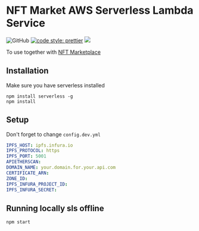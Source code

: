 # NFT Market AWS Serverless Lambda Service 

![GitHub](https://img.shields.io/github/license/silviopaganini/nft-market-service?style=round)
[![code style: prettier](https://img.shields.io/badge/code_style-prettier-ff69b4.svg?style=round)](https://github.com/prettier/prettier)
![](https://img.shields.io/badge/Typescript-💪-blue)

To use together with [NFT Marketplace](https://github.com/silviopaganini/nft-market)

## Installation

Make sure you have serverless installed 

```
npm install serverless -g
npm install
```

## Setup

Don't forget to change `config.dev.yml`

```yml
IPFS_HOST: ipfs.infura.io
IPFS_PROTOCOL: https
IPFS_PORT: 5001
APIETHERSCAN: 
DOMAIN_NAME: your.domain.for.your.api.com
CERTIFICATE_ARN: 
ZONE_ID: 
IPFS_INFURA_PROJECT_ID: 
IPFS_INFURA_SECRET:
```

## Running locally sls offline 

```
npm start
```
